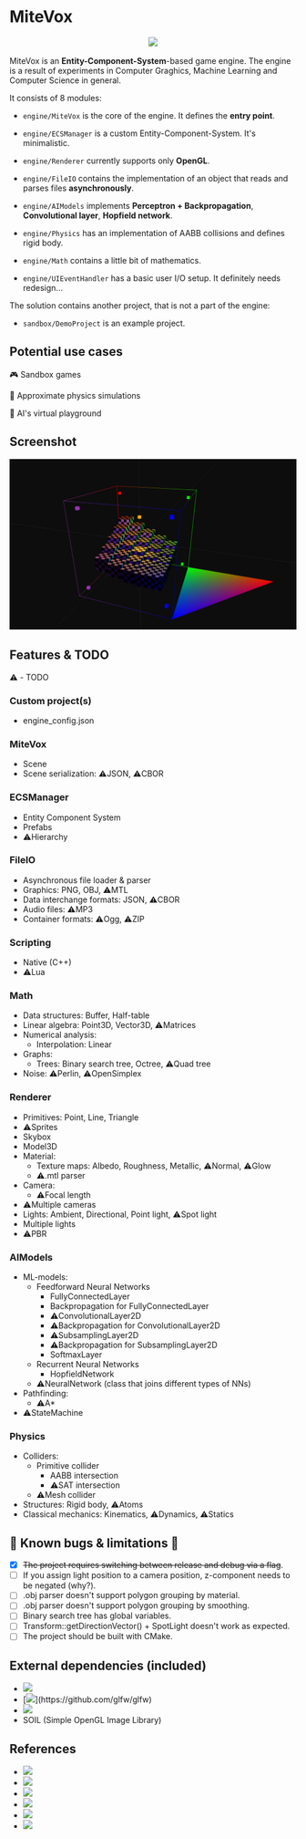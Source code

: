 
# MiteVox

<a href="LICENSE" >
    <p align="center" >
        <img src="https://img.shields.io/badge/License-MIT-brightgreen?style=flat" />
    </p>
</a>

MiteVox is an **Entity-Component-System**-based game engine. 
The engine is a result of experiments in Computer Graghics, Machine Learning and Computer Science in general. 

It consists of 8 modules:

- `engine/MiteVox` is the core of the engine. It defines the **entry point**.

- `engine/ECSManager` is a custom Entity-Component-System. It's minimalistic.

- `engine/Renderer` currently supports only **OpenGL**.

- `engine/FileIO` contains the implementation of an object that reads and parses files **asynchronously**.

- `engine/AIModels` implements **Perceptron + Backpropagation**, **Convolutional layer**, **Hopfield network**. 

- `engine/Physics` has an implementation of AABB collisions and defines rigid body.

- `engine/Math` contains a little bit of mathematics.

- `engine/UIEventHandler` has a basic user I/O setup. It definitely needs redesign...

The solution contains another project, that is not a part of the engine:

- `sandbox/DemoProject` is an example project.

## Potential use cases
:video_game: Sandbox games

:rocket: Approximate physics simulations

:robot: AI's virtual playground

## Screenshot
![mitevox_demo](docs/mitevox_demo.png)

## Features & TODO
:warning: - TODO

### Custom project(s)
- engine_config.json
### MiteVox
- Scene
- Scene serialization: :warning:JSON, :warning:CBOR
### ECSManager
- Entity Component System
- Prefabs
- :warning:Hierarchy
### FileIO
- Asynchronous file loader & parser
- Graphics: PNG, OBJ, :warning:MTL
- Data interchange formats: JSON, :warning:CBOR
- Audio files: :warning:MP3
- Container formats: :warning:Ogg, :warning:ZIP
### Scripting
- Native (C++)
- :warning:Lua
### Math
- Data structures: Buffer, Half-table
- Linear algebra: Point3D, Vector3D, :warning:Matrices
- Numerical analysis:
  - Interpolation: Linear
- Graphs:
  - Trees: Binary search tree, Octree, :warning:Quad tree
- Noise: :warning:Perlin, :warning:OpenSimplex
### Renderer
- Primitives: Point, Line, Triangle
- :warning:Sprites
- Skybox
- Model3D
- Material:
  - Texture maps: Albedo, Roughness, Metallic, :warning:Normal, :warning:Glow
  - :warning:.mtl parser
- Camera:
  - :warning:Focal length
- :warning:Multiple cameras
- Lights: Ambient, Directional, Point light, :warning:Spot light
- Multiple lights
- :warning:PBR
### AIModels
- ML-models:
  - Feedforward Neural Networks
    - FullyConnectedLayer
    - Backpropagation for FullyConnectedLayer
    - :warning:ConvolutionalLayer2D
    - :warning:Backpropagation for ConvolutionalLayer2D
    - :warning:SubsamplingLayer2D
    - :warning:Backpropagation for SubsamplingLayer2D
    - SoftmaxLayer
  - Recurrent Neural Networks
    - HopfieldNetwork
  - :warning:NeuralNetwork (class that joins different types of NNs)
- Pathfinding:
  - :warning:A*
- :warning:StateMachine
### Physics
- Colliders:
  - Primitive collider
    - AABB intersection
    - :warning:SAT intersection
  - :warning:Mesh collider
- Structures: Rigid body, :warning:Atoms
- Classical mechanics: Kinematics, :warning:Dynamics, :warning:Statics

## :bug: Known bugs & limitations :bug:
- [X] ~~The project requires switching between release and debug via a flag~~.
- [ ] If you assign light position to a camera position, z-component needs to be negated (why?).
- [ ] .obj parser doesn't support polygon grouping by material.
- [ ] .obj parser doesn't support polygon grouping by smoothing.
- [ ] Binary search tree has global variables.
- [ ] Transform::getDirectionVector() + SpotLight doesn't work as expected.
- [ ] The project should be built with CMake.

## External dependencies (included)
- [![](https://img.shields.io/badge/-GLEW%20(The%20OpenGL%20Extension%20Wrangler%20Library)-grey?style=flat&logo=github&logoColor=ffffff)](https://github.com/nigels-com/glew)
- [![](https://img.shields.io/badge/-GLFW%20(A%20multiplatform%20library%20for%20OpenGL,%20OpenGL%20ES,%20Vulkan,%20window%20and%20input)-grey?style=flat&logo=github&logoColor=ffffff)](https://github.com/glfw/glfw)
- [![](https://img.shields.io/badge/-GLM%20(A%20header%20only%20C++%20mathematics%20library%20for%20graphics%20software)-grey?style=flat&logo=github&logoColor=ffffff)](https://github.com/g-truc/glm)
- SOIL (Simple OpenGL Image Library)

## References
- [![](https://img.shields.io/badge/-Learn%20OpenGL-5586a4?style=flat&logo=opengl&logoColor=white)](https://learnopengl.com)
- [![](https://img.shields.io/badge/-Some%20materials-white?style=flat)](http://www.it.hiof.no/~borres/j3d/explain/light/p-materials.html)
- [![](https://img.shields.io/badge/-McGuire%20Computer%20Graphics%20Archive-white?style=flat)](https://casual-effects.com/g3d/data10/index.html)
- [![](https://img.shields.io/badge/-A%20Simple%20Entity%20Component%20System.%20Austin%20Morlan-00599c?style=flat&logo=c%2b%2b&logoColor=white)](https://austinmorlan.com/posts/entity_component_system)
- [![](https://img.shields.io/badge/-JSON%20Standard%20(ECMA%20404)-white?style=flat&logo=json&logoColor=000000)](https://www.ecma-international.org/publications-and-standards/standards/ecma-404/)
- [![](https://img.shields.io/badge/-Neural%20networks.%203Blue1Brown-ff0000?style=flat&logo=youtube&logoColor=white)](https://www.youtube.com/watch?v=aircAruvnKk&list=PLZHQObOWTQDNU6R1_67000Dx_ZCJB-3pi)

